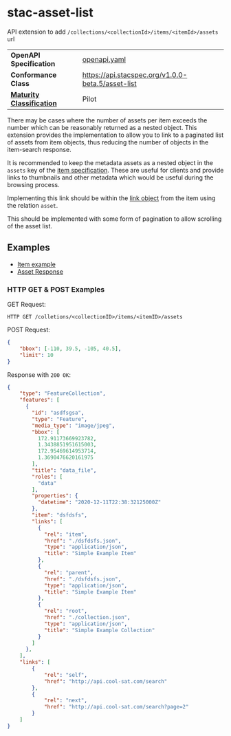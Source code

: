 # stac-asset-list
API extension to add `/collections/<collectionId>/items/<itemId>/assets` url


|   |   |
|---|---|
| **OpenAPI Specification** | [openapi.yaml](openapi.yaml) |
| **Conformance Class** | https://api.stacspec.org/v1.0.0-beta.5/asset-list |
| **[Maturity Classification](https://github.com/radiantearth/stac-api-spec/blob/master/extensions.md#extension-maturity)** | Pilot |

There may be cases where the number of assets per item exceeds the number which can be 
reasonably returned as a nested object. This extension provides the implementation to
allow you to link to a paginated list of assets from item objects, thus reducing the 
number of objects in the item-search response.

It is recommended to keep the metadata assets as a nested object in the `assets` key of the [item
specification](https://github.com/radiantearth/stac-spec/blob/master/item-spec/item-spec.md#assets). These
are useful for clients and provide links to thumbnails and other metadata which would be useful during the
browsing process.

Implementing this link should be within the [link object](https://github.com/radiantearth/stac-spec/blob/master/item-spec/item-spec.md#link-object)
from the item using the relation `asset`.

This should be implemented with some form of pagination to allow scrolling of the asset list.

## Examples

* [Item example](examples/item.json)
* [Asset Response](https://github.com/cedadev/stac-asset-spec/blob/main/examples/simple-asset.json)

### HTTP GET & POST Examples

GET Request:
```http
HTTP GET /colletions/<collectionID>/items/<itemID>/assets
```

POST Request:
```json
{
    "bbox": [-110, 39.5, -105, 40.5],
    "limit": 10
}
```

Response with `200 OK`:
```json
{
    "type": "FeatureCollection",
    "features": [
      {
        "id": "asdfsgsa",
        "type": "Feature",
        "media_type": "image/jpeg",
        "bbox": [
          172.91173669923782,
          1.3438851951615003,
          172.95469614953714,
          1.3690476620161975
        ],
        "title": "data_file",
        "roles": [
          "data"
        ],
        "properties": {
          "datetime": "2020-12-11T22:38:32125000Z"
        },
        "item": "dsfdsfs",
        "links": [
          {
            "rel": "item",
            "href": "./dsfdsfs.json",
            "type": "application/json",
            "title": "Simple Example Item"
          },
          {
            "rel": "parent",
            "href": "./dsfdsfs.json",
            "type": "application/json",
            "title": "Simple Example Item"
          },
          {
            "rel": "root",
            "href": "./collection.json",
            "type": "application/json",
            "title": "Simple Example Collection"
          }
        ]
      },
    ],
    "links": [
        {
            "rel": "self",
            "href": "http://api.cool-sat.com/search"
        },
        {
            "rel": "next",
            "href": "http://api.cool-sat.com/search?page=2"
        }
    ]
}
```
